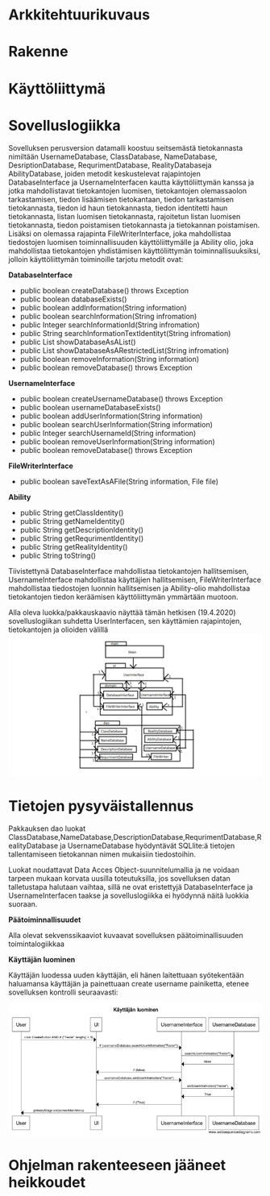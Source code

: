 # Arkkitehtuurikuvaus

# Rakenne 

# Käyttöliittymä

# Sovelluslogiikka

Sovelluksen perusversion datamalli koostuu seitsemästä tietokannasta nimiltään UsernameDatabase, ClassDatabase, NameDatabase, DesriptionDatabase, RequrimentDatabase, RealityDatabaseja AbilityDatabase, joiden metodit keskustelevat rajapintojen DatabaseInterface ja UsernameInterfacen kautta käyttöliittymän kanssa ja jotka mahdollistavat tietokantojen luomisen, tietokantojen olemassaolon tarkastamisen, tiedon lisäämisen tietokantaan, tiedon tarkastamisen tietokannasta, tiedon id haun tietokannasta, tiedon identitetti haun tietokannasta, listan luomisen tietokannasta, rajoitetun listan luomisen tietokannasta, tiedon poistamisen tietokannasta ja tietokannan poistamisen. Lisäksi on olemassa rajapinta FileWriterInterface, joka mahdollistaa tiedostojen luomisen toiminnallisuuden käyttöliittymälle ja Ability olio, joka mahdollistaa tietokantojen yhdistämisen käyttöliittymän toiminnallisuuksiksi, jolloin käyttöliittymän toiminoille tarjotu metodit ovat:

**DatabaseInterface**

- public boolean createDatabase() throws Exception
- public boolean databaseExists()
- public boolean addInformation(String information)
- public boolean searchInformation(String infromation)
- public Integer searchInformationId(String infromation)
- public String searchInformationTextIdentityt(String infromation)
- public List<String> showDatabaseAsAList()
- public List<String> showDatabaseAsARestrictedList(String infromation)
- public boolean removeInformation(String information)
- public boolean removeDatabase() throws Exception

**UsernameInterface**

- public boolean createUsernameDatabase() throws Exception
- public boolean usernameDatabaseExists()
- public boolean addUserInformation(String information)
- public boolean searchUserInformation(String information)
-  public Integer searchUsernameId(String information)
- public boolean removeUserInformation(String information)
- public boolean removeDatabase() throws Exception

**FileWriterInterface**

- public boolean saveTextAsAFile(String information, File file)

**Ability**

- public String getClassIdentity()
- public String getNameIdentity()
- public String getDescriptionIdentity()
- public String getRequrimentIdentity()
- public String getRealityIdentity()
- public String toString()

Tiivistettynä DatabaseInterface mahdollistaa tietokantojen hallitsemisen, UsernameInterface mahdollistaa käyttäjien hallitsemisen, FileWriterInterface mahdollistaa tiedostojen luonnin hallitsemisen ja Ability-olio mahdollistaa tietokantojen tiedon keräämisen käyttöliittymän ymmärtään muotoon.

Alla oleva luokka/pakkauskaavio näyttää tämän hetkisen (19.4.2020) sovelluslogiikan suhdetta UserInterfacen, sen käyttämien rajapintojen, tietokantojen ja olioiden välillä
![alt text](https://github.com/K123AsJ0k1/ot-harjoitustyo/blob/master/dokumentointi/kuvat/Pakkauskaavio.png)

# Tietojen pysyväistallennus

Pakkauksen dao luokat ClassDatabase,NameDatabase,DescriptionDatabase,RequrimentDatabase,RealityDatabase ja UsernameDatabase hyödyntävät SQLlite:ä tietojen tallentamiseen tietokannan nimen mukaisiin tiedostoihin. 

Luokat noudattavat Data Acces Object-suunnitelumallia ja ne voidaan tarpeen mukaan korvata uusilla toteutuksilla, jos sovelluksen datan talletustapa halutaan vaihtaa, sillä ne ovat eristettyjä DatabaseInterface ja UsernameInterfacen taakse ja sovelluslogiikka ei hyödynnä näitä luokkia suoraan.

**Päätoiminnallisuudet**

Alla olevat sekvenssikaaviot kuvaavat sovelluksen päätoiminallisuuden toimintalogiikkaa

**Käyttäjän luominen**

Käyttäjän luodessa uuden käyttäjän, eli hänen laitettuaan syötekentään haluamansa käyttäjän ja painettuaan create username painiketta, etenee sovelluksen kontrolli seuraavasti: 

![alt text](https://github.com/K123AsJ0k1/ot-harjoitustyo/blob/master/dokumentointi/kuvat/K%C3%A4ytt%C3%A4j%C3%A4nluonnin%20sekvenssikaavio.png)


# Ohjelman rakenteeseen jääneet heikkoudet
